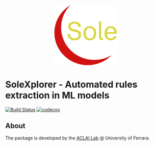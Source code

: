 <div align="center"><a href="https://github.com/aclai-lab/Sole.jl"><img src="logo.png" alt="" title="This package is part of Sole.jl" width="200"></a></div>

# SoleXplorer - Automated rules extraction in ML models

[![Build Status](https://github.com/aclai-lab/SoleXplorer.jl/actions/workflows/CI.yml/badge.svg?branch=main)](https://github.com/aclai-lab/SoleXplorer.jl/actions/workflows/CI.yml?query=branch%3Amain)
[![codecov](https://codecov.io/gh/aclai-lab/SoleXplorer.jl/graph/badge.svg?token=EJQ1MJOTDO)](https://codecov.io/gh/aclai-lab/SoleXplorer.jl)

## About

The package is developed by the [ACLAI Lab](https://aclai.unife.it/en/) @ University of Ferrara.

